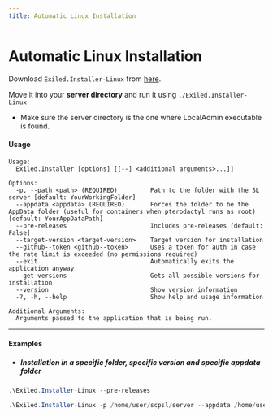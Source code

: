 ```yaml
---
title: Automatic Linux Installation
---
```


# Automatic Linux Installation

Download `Exiled.Installer-Linux` from [here](https://github.com/ExSLMod-Team/EXILED/releases).

Move it into your **server directory** and run it using `./Exiled.Installer-Linux`
- Make sure the server directory is the one where LocalAdmin executable is found.

#### Usage
```
Usage:
  Exiled.Installer [options] [[--] <additional arguments>...]]

Options:
  -p, --path <path> (REQUIRED)         Path to the folder with the SL server [default: YourWorkingFolder]
  --appdata <appdata> (REQUIRED)       Forces the folder to be the AppData folder (useful for containers when pterodactyl runs as root) [default: YourAppDataPath]
  --pre-releases                       Includes pre-releases [default: False]
  --target-version <target-version>    Target version for installation
  --github--token <github--token>      Uses a token for auth in case the rate limit is exceeded (no permissions required)
  --exit                               Automatically exits the application anyway
  --get-versions                       Gets all possible versions for installation
  --version                            Show version information
  -?, -h, --help                       Show help and usage information

Additional Arguments:
  Arguments passed to the application that is being run.
```

-----

#### Examples

- ##### Installation in a specific folder, specific version and specific appdata folder
```powershell title="Basic installation in the folder you are in"
.\Exiled.Installer-Linux --pre-releases
```

```powershell title="Installation in a specific folder, specific version and specific appdata folder"
.\Exiled.Installer-Linux -p /home/user/scpsl/server --appdata /home/user/scpsl --target-version 2.0.8
```